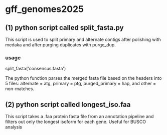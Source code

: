 # gff_genomes2025

## (1) python script called split_fasta.py 

This script is used to split primary and alternate contigs after polishing with medaka and after purging duplicates with purge_dup. 

### usage
split_fasta('consensus.fasta')

The python function parses the merged fasta file based on the headers into 5 files: alternate = atg, primary = ptg, purged_primary = hap, and other = non-matches.

## (2) python script called longest_iso.faa
This script takes a .faa protein fasta file from an annotation pipeline and filters out only the longest isoform for each gene. Useful for BUSCO analysis
